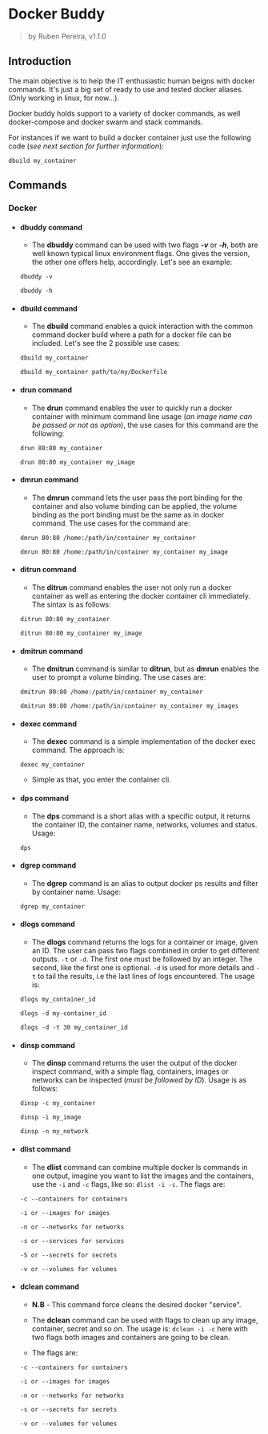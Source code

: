 # Docker Buddy
> by Ruben Pereira, v1.1.0

## Introduction
The main objective is to help the IT enthusiastic human beigns with docker commands. It's just a big set of ready to use and tested docker aliases. (Only working in linux, for now...).

Docker buddy holds support to a variety of docker commands, as well docker-compose and docker swarm and stack commands.

For instances if we want to build a docker container just use the following code (*see next section for further information*):

`dbuild my_container`

## Commands

### Docker
- #### dbuddy command
    - The **dbuddy** command can be used with two flags ***-v*** or ***-h***, both are well known typical linux environment flags. One gives the version, the other one offers help, accordingly. Let's see an example:

    `dbuddy -v`

    `dbuddy -h`
    
- #### dbuild command
    - The **dbuild** command enables a quick interaction with the common command docker build where a path for a docker file can be included. Let's see the 2 possible use cases:

    `dbuild my_container`

    `dbuild my_container path/to/my/Dockerfile`

- #### drun command
    - The **drun** command enables the user to quickly run a docker container with minimum command line usage (*an image name can be passed or not as option*), the use cases for this command are the following:

    `drun 80:80 my_container`

    `drun 80:80 my_container my_image`

- #### dmrun command
    - The **dmrun** command lets the user pass the port binding for the container and also volume binding can be applied, the volume binding as the port binding must be the same as in docker command. The use cases for the command are:

    `dmrun 80:80 /home:/path/in/container my_container`

    `dmrun 80:80 /home:/path/in/container my_container my_image`

- #### ditrun command
    - The **ditrun** command enables the user not only run a docker container as well as entering the docker container cli immediately. The sintax is as follows:

    `ditrun 80:80 my_container`

    `ditrun 80:80 my_container my_image`

- #### dmitrun command
    - The **dmitrun** command is similar to **ditrun**, but as **dmrun** enables the user to prompt a volume binding. The use cases are:

    `dmitrun 80:80 /home:/path/in/container my_container`

    `dmitrun 80:80 /home:/path/in/container my_container my_images`
    
- #### dexec command
    - The **dexec** command is a simple implementation of the docker exec command. The approach is:

    `dexec my_container`

    - Simple as that, you enter the container cli.

- #### dps command
    - The **dps** command is a short alias with a specific output, it returns the container ID, the container name, networks, volumes and status. Usage:

    `dps`

- #### dgrep command
    - The **dgrep** command is an alias to output docker ps results and filter by container name. Usage:

    `dgrep my_container`

- #### dlogs command
    - The **dlogs** command returns the logs for a container or image, given an ID. The user can pass two flags combined in order to get different outputs. `-t` or `-d`. The first one must be followed by an integer. The second, like the first one is optional. `-d` is used for more details and `-t` to tail the results, i.e the last lines of logs encountered. The usage is:

    `dlogs my_container_id`

    `dlogs -d my-container_id`

    `dlogs -d -t 30 my_container_id`

- #### dinsp command
    - The **dinsp** command returns the user the output of the docker inspect command,
    with a simple flag, containers, images or networks can be inspected (*must be followed by ID*). Usage is as follows:

    `dinsp -c my_container`

    `dinsp -i my_image`

    `dinsp -n my_network`

- #### dlist command
    - The **dlist** command can combine multiple docker ls commands in one output, imagine you want to list the images and the containers, use the `-i` and `-c` flags, like so: `dlist -i -c`. The flags are:

    `-c --containers for containers`

    `-i or --images for images`

    `-n or --networks for networks`

    `-s or --services for services`

    `-S or --secrets for secrets`

    `-v or --volumes for volumes`

- #### dclean command
    - **N.B** - This command force cleans the desired docker "service".

    - The **dclean** command can be used with flags to clean up any image, container, secret and so on. The usage is: `dclean -i -c` here with two flags both images and containers are going to be clean.

    - The flags are:

    `-c --containers for containers`

    `-i or --images for images`

    `-n or --networks for networks`

    `-s or --secrets for secrets`

    `-v or --volumes for volumes`